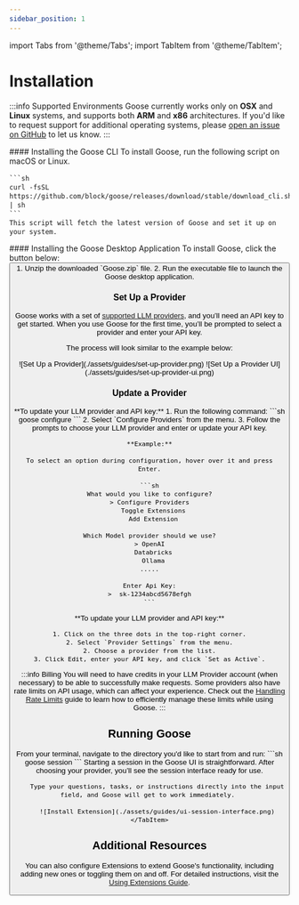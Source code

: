 ```yaml
---
sidebar_position: 1
---
```

import Tabs from '@theme/Tabs';
import TabItem from '@theme/TabItem';

# Installation

:::info Supported Environments
Goose currently works only on **OSX** and **Linux** systems, and supports both **ARM** and **x86** architectures. If you'd like to request support for additional operating systems, please [open an issue on GitHub](https://github.com/block/goose/issues/new?template=Blank+issue) to let us know.
:::


<Tabs groupId="interface">
  <TabItem value="cli" label="Goose CLI" default>
    #### Installing the Goose CLI
    To install Goose, run the following script on macOS or Linux. 

    ```sh
    curl -fsSL https://github.com/block/goose/releases/download/stable/download_cli.sh | sh
    ```
    This script will fetch the latest version of Goose and set it up on your system.
  </TabItem>
  <TabItem value="ui" label="Goose UI">
    #### Installing the Goose Desktop Application
    To install Goose, click the button below:
      <Button 
        label=":arrow_down: Download Goose Desktop" 
        link="https://github.com/block/goose/releases/download/stable/Goose.zip" 
        variant="secondary" 
        size="lg" 
        outline 
      />
    <div style={{ marginTop: '1rem' }}>  
      1. Unzip the downloaded `Goose.zip` file.
      2. Run the executable file to launch the Goose desktop application.
    </div>
  </TabItem>
</Tabs>

### Set Up a Provider
Goose works with a set of [supported LLM providers][providers], and you’ll need an API key to get started. When you use Goose for the first time, you’ll be prompted to select a provider and enter your API key.

The process will look similar to the example below:

<Tabs groupId="interface">
  <TabItem value="cli" label="Goose CLI" default>
    ![Set Up a Provider](./assets/guides/set-up-provider.png)
  </TabItem>
  <TabItem value="ui" label="Goose UI">
    ![Set Up a Provider UI](./assets/guides/set-up-provider-ui.png)
  </TabItem>
</Tabs>

### Update a Provider
<Tabs groupId="interface">
  <TabItem value="cli" label="Goose CLI" default>
    **To update your LLM provider and API key:** 
    1. Run the following command: 
    ```sh
    goose configure
    ```
    2. Select `Configure Providers` from the menu.
    3. Follow the prompts to choose your LLM provider and enter or update your API key. 

    **Example:**

    To select an option during configuration, hover over it and press Enter.

    ```sh
    What would you like to configure?
    > Configure Providers
      Toggle Extensions
      Add Extension

    Which Model provider should we use?
    > OpenAI
      Databricks
      Ollama
    .....

    Enter Api Key:
    >  sk-1234abcd5678efgh
    ```
  </TabItem>
  <TabItem value="ui" label="Goose UI">
  **To update your LLM provider and API key:** 

    1. Click on the three dots in the top-right corner.
    2. Select `Provider Settings` from the menu.
    2. Choose a provider from the list.
    3. Click Edit, enter your API key, and click `Set as Active`.

  </TabItem>
</Tabs>

:::info Billing
You will need to have credits in your LLM Provider account (when necessary) to be able to successfully make requests. Some providers also have rate limits on API usage, which can affect your experience. Check out the [Handling Rate Limits][handling-rate-limits] guide to learn how to efficiently manage these limits while using Goose.
:::

## Running Goose

<Tabs groupId="interface">
    <TabItem value="cli" label="Goose CLI" default>
        From your terminal, navigate to the directory you'd like to start from and run:
        ```sh
        goose session 
        ```
    </TabItem>
    <TabItem value="ui" label="Goose UI">
        Starting a session in the Goose UI is straightforward. After choosing your provider, you’ll see the session interface ready for use.
        
        Type your questions, tasks, or instructions directly into the input field, and Goose will get to work immediately. 

        ![Install Extension](./assets/guides/ui-session-interface.png)
    </TabItem>
</Tabs>

## Additional Resources

You can also configure Extensions to extend Goose's functionality, including adding new ones or toggling them on and off. For detailed instructions, visit the [Using Extensions Guide][using-extensions].

[using-extensions]: /docs/configuration/managing-extensions
[providers]: /docs/configuration/providers
[handling-rate-limits]: /docs/guides/handling-llm-rate-limits-with-goose
[mcp]: https://www.anthropic.com/news/model-context-protocol
